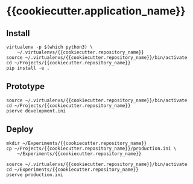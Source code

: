 # {{cookiecutter.application_name}}

## Install

    virtualenv -p $(which python3) \
        ~/.virtualenvs/{{cookiecutter.repository_name}}
    source ~/.virtualenvs/{{cookiecutter.repository_name}}/bin/activate
    cd ~/Projects/{{cookiecutter.repository_name}}
    pip install -e .

## Prototype

    source ~/.virtualenvs/{{cookiecutter.repository_name}}/bin/activate
    cd ~/Projects/{{cookiecutter.repository_name}}
    pserve development.ini

## Deploy

    mkdir ~/Experiments/{{cookiecutter.repository_name}}
    cp ~/Projects/{{cookiecutter.repository_name}}/production.ini \
        ~/Experiments/{{cookiecutter.repository_name}}

    source ~/.virtualenvs/{{cookiecutter.repository_name}}/bin/activate
    cd ~/Experiments/{{cookiecutter.repository_name}}
    pserve production.ini
